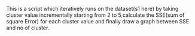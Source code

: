 This is a script which iteratively runs on the dataset(s1 here) by taking cluster value incrementally starting from 2 to 5,calculate the SSE(sum of square Error) for each cluster value and finally draw a graph between SSE and no of cluster.